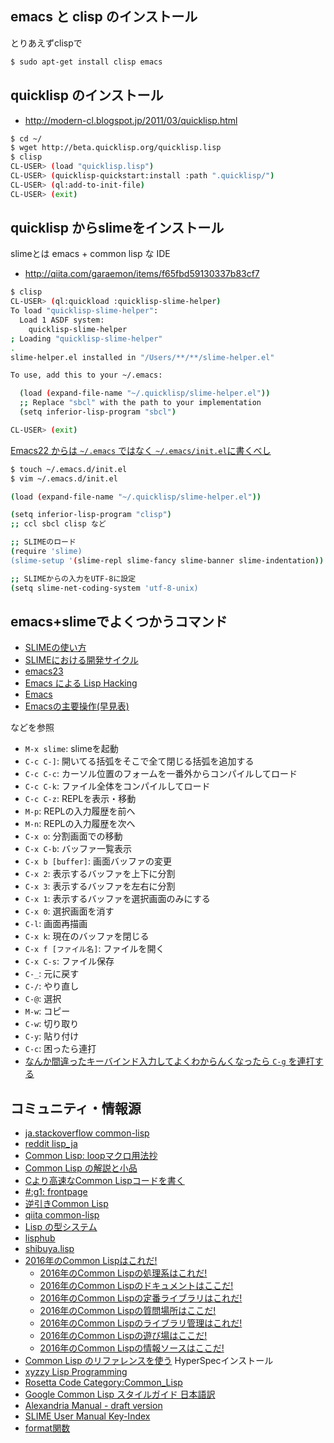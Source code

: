 
## emacs と clisp のインストール

とりあえずclispで

```sh
$ sudo apt-get install clisp emacs
```

## quicklisp のインストール
* http://modern-cl.blogspot.jp/2011/03/quicklisp.html

```sh
$ cd ~/
$ wget http://beta.quicklisp.org/quicklisp.lisp
$ clisp
CL-USER> (load "quicklisp.lisp")
CL-USER> (quicklisp-quickstart:install :path ".quicklisp/")
CL-USER> (ql:add-to-init-file)
CL-USER> (exit)
```

## quicklisp からslimeをインストール
slimeとは emacs + common lisp な IDE

* http://qiita.com/garaemon/items/f65fbd59130337b83cf7

```sh
$ clisp
CL-USER> (ql:quickload :quicklisp-slime-helper)
To load "quicklisp-slime-helper":
  Load 1 ASDF system:
    quicklisp-slime-helper
; Loading "quicklisp-slime-helper"
.
slime-helper.el installed in "/Users/**/**/slime-helper.el"

To use, add this to your ~/.emacs:

  (load (expand-file-name "~/.quicklisp/slime-helper.el"))
  ;; Replace "sbcl" with the path to your implementation
  (setq inferior-lisp-program "sbcl")

CL-USER> (exit)
```

[Emacs22 からは `~/.emacs` ではなく `~/.emacs/init.el`に書くべし](http://sakito.jp/emacs/emacs23.html#emacs-d-init-el-emacs-el)


```sh
$ touch ~/.emacs.d/init.el
$ vim ~/.emacs.d/init.el

(load (expand-file-name "~/.quicklisp/slime-helper.el"))

(setq inferior-lisp-program "clisp")
;; ccl sbcl clisp など

;; SLIMEのロード
(require 'slime)
(slime-setup '(slime-repl slime-fancy slime-banner slime-indentation))

;; SLIMEからの入力をUTF-8に設定
(setq slime-net-coding-system 'utf-8-unix)
```

## emacs+slimeでよくつかうコマンド

* [SLIMEの使い方](http://modern-cl.blogspot.jp/2011/04/3-slime.html)
* [SLIMEにおける開発サイクル](http://modern-cl.blogspot.jp/2011/07/5-slime.html)
* [emacs23](http://sakito.jp/emacs/emacs23.html)
* [Emacs による Lisp Hacking](http://lispuser.net/emacs/lisphacking.html)
* [Emacs](http://hooktail.org/computer/index.php?Emacs)
* [Emacsの主要操作(早見表)](http://www.rsch.tuis.ac.jp/~ohmi/literacy/emacs/quick.html)

などを参照

* `M-x slime`: slimeを起動
* `C-c C-]`: 開いてる括弧をそこで全て閉じる括弧を追加する
* `C-c C-c`: カーソル位置のフォームを一番外からコンパイルしてロード
* `C-c C-k`: ファイル全体をコンパイルしてロード
* `C-c C-z`: REPLを表示・移動
* `M-p`: REPLの入力履歴を前へ
* `M-n`: REPLの入力履歴を次へ
* `C-x o`: 分割画面での移動
* `C-x C-b`: バッファ一覧表示
* `C-x b [buffer]`: 画面バッファの変更
* `C-x 2`: 表示するバッファを上下に分割
* `C-x 3`: 表示するバッファを左右に分割
* `C-x 1`: 表示するバッファを選択画面のみにする
* `C-x 0`: 選択画面を消す
* `C-l`: 画面再描画
* `C-x k`: 現在のバッファを閉じる
* `C-x f [ファイル名]`: ファイルを開く
* `C-x C-s`: ファイル保存
* `C-_`: 元に戻す
* `C-/`: やり直し
* `C-@`: 選択
* `M-w`: コピー
* `C-w`: 切り取り
* `C-y`: 貼り付け
* `C-c`: 困ったら連打
* [なんか間違ったキーバインド入力してよくわからんくなったら `C-g` を連打する](http://no-maddojp.hatenablog.com/entry/2014/04/26/171131)


## コミュニティ・情報源
* [ja.stackoverflow common-lisp](http://ja.stackoverflow.com/questions/tagged/common-lisp?sort=active&pageSize=50)
* [reddit lisp_ja](https://www.reddit.com/r/lisp_ja/)
* [Common Lisp: loopマクロ用法抄](http://smpl.seesaa.net/article/29800843.html)
* [Common Lisp の解説と小品](http://www.shido.info/lisp/idx_cl.html)
* [Cより高速なCommon Lispコードを書く](http://blog.8arrow.org/entry/2014/10/23/063044)
* [#:g1: frontpage](http://g000001.cddddr.org/)
* [逆引きCommon Lisp](http://tips.cddddr.org/common-lisp/)
* [qiita common-lisp](http://qiita.com/tags/common-lisp)
* [Lisp の型システム](http://blog.livedoor.jp/s-koide/archives/1885863.html)
* [lisphub](http://lisphub.jp/)
* [shibuya.lisp](http://shibuya.lisp-users.org/)
* [2016年のCommon Lispはこれだ!](http://qiita.com/g000001/items/36e3d502c2903ba7b661)
  * [2016年のCommon Lispの処理系はこれだ!](http://qiita.com/g000001/items/c2b25b8a72c96e9f4639)
  * [2016年のCommon Lispのドキュメントはここだ!](http://qiita.com/g000001/items/b342049b65e07615274e)
  * [2016年のCommon Lispの定番ライブラリはこれだ!](http://qiita.com/g000001/items/c6fa1444d1a49f1b6f76)
  * [2016年のCommon Lispの質問場所はここだ!](http://qiita.com/g000001/items/35a95ccb1a5b9a19d451)
  * [2016年のCommon Lispのライブラリ管理はこれだ!](http://qiita.com/g000001/items/98b5d67f527563895f78)
  * [2016年のCommon Lispの遊び場はここだ!](http://qiita.com/g000001/items/b16afa7c46a6fca57d6b)
  * [2016年のCommon Lispの情報ソースはここだ!](http://qiita.com/g000001/items/12e4b3d0c352e796de2e)
* [Common Lisp のリファレンスを使う](http://qiita.com/asesino/items/d60b48ee201949388800) HyperSpecインストール
* [xyzzy Lisp Programming](http://www.geocities.jp/m_hiroi/xyzzy_lisp.html)
* [Rosetta Code Category:Common_Lisp](http://rosettacode.org/wiki/Category:Common_Lisp)
* [Google Common Lisp スタイルガイド 日本語訳](http://lisphub.jp/doc/google-common-lisp-style-guide/lispguide.xml)
* [Alexandria Manual - draft version](https://common-lisp.net/project/alexandria/draft/alexandria.html)
* [SLIME User Manual Key-Index](https://common-lisp.net/project/slime/doc/html/Key-Index.html)
* [format関数](http://super.para.media.kyoto-u.ac.jp/~tasuku/format-func.html)
